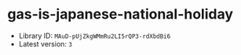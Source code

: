 # gas-is-japanese-national-holiday

- Library ID: `MAuD-pUjZkgWMmRu2LI5rQP3-rdXbdBi6`
- Latest version: `3`
